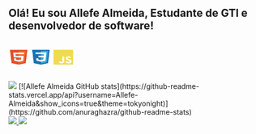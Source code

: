 <h2>Olá! Eu sou Allefe Almeida, Estudante de GTI e desenvolvedor de software!</h2>

<div style="display: inline_block"><br>
  <img aling="center" alt="HTML" height="30" width="40" src="https://raw.githubusercontent.com/devicons/devicon/master/icons/html5/html5-original.svg">
  <img aling="center" alt="CSS" height="30" width="40" src="https://raw.githubusercontent.com/devicons/devicon/master/icons/css3/css3-original.svg">
  <img aling="center" alt="JS" height="30" width="40" src="https://raw.githubusercontent.com/devicons/devicon/master/icons/javascript/javascript-plain.svg">
</div>

##
<img loading="lazy" height="180em" src="https://github-readme-stats.vercel.app/api/top-langs/?username=seu-usuário-aqui&layout=compact&langs_count=7&theme=dracula"/>
[![Allefe Almeida GitHub stats](https://github-readme-stats.vercel.app/api?username=Allefe-Almeida&show_icons=true&theme=tokyonight)](https://github.com/anuraghazra/github-readme-stats)

<div>
<a href="https://github.com/seu-usuário-aqui">
<img loading="lazy" height="180em" src="https://github-readme-stats.vercel.app/api/top-langs/?username=seu-usuário-aqui&layout=compact&langs_count=7&theme=dracula"/>
<img loading="lazy" height="180em" src="https://github-readme-stats.vercel.app/api?username=seu-usuário-aqui&show_icons=true&theme=dracula&include_all_commits=true&count_private=true"/>
</div>
